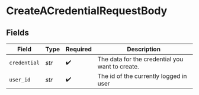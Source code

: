 # CreateACredentialRequestBody


## Fields

| Field                                           | Type                                            | Required                                        | Description                                     |
| ----------------------------------------------- | ----------------------------------------------- | ----------------------------------------------- | ----------------------------------------------- |
| `credential`                                    | *str*                                           | :heavy_check_mark:                              | The data for the credential you want to create. |
| `user_id`                                       | *str*                                           | :heavy_check_mark:                              | The id of the currently logged in user          |